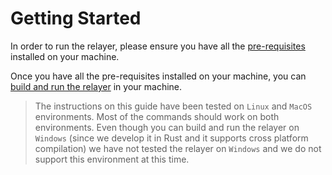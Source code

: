 # Getting Started

In order to run the relayer, please ensure you have all the [pre-requisites](./pre_requisites.md) installed on your machine.

Once you have all the pre-requisites installed on your machine, you can [build and run the relayer](./setup.md) in your machine.

> The instructions on this guide have been tested on `Linux` and `MacOS` environments. Most of the commands should work on both environments. Even though you can build and run the relayer on `Windows` (since we develop it in Rust and it supports cross platform compilation) we have not tested the relayer on `Windows` and we do not support this environment at this time.